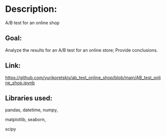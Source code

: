 # Description:
A/B test for an online shop

## Goal:
Analyze the results for an A/B test for an online store; Provide conclusions.

## Link:
https://github.com/yurikoretskiy/ab_test_online_shop/blob/main/AB_test_online_shop.ipynb

## Libraries used:

pandas,
datetime,
numpy,

matplotlib,
seaborn,

scipy
